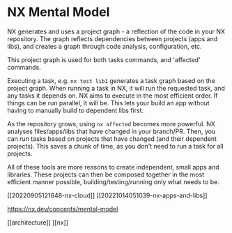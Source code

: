 # NX Mental Model

NX generates and uses a project graph - a reflection of the code in your NX repository. The graph reflects dependencies between projects (apps and libs), and creates a graph through code analysis, configuration, etc.

This project graph is used for both tasks commands, and 'affected' commands. 

Executing a task, e.g. `nx test lib1` generates a task graph based on the project graph. When running a task in NX, it will run the requested task, and any tasks it depends on. NX aims to execute in the most efficient order. If things can be run parallel, it will be. This lets your build an app without having to manually build to dependent libs first.

As the repository grows, using `nx affected` becomes more powerful. NX analyses files/apps/libs that have changed in your branch/PR. Then, you can run tasks based on projects that have changed (and their dependent projects). This saves a chunk of time, as you don't need to run a task for all projects.

All of these tools are more reasons to create independent, small apps and libraries. These projects can then be composed together in the most efficient manner possible, building/testing/running only what needs to be.

[[20220905121648-nx-cloud]]
[[20221014051039-nx-apps-and-libs]]

https://nx.dev/concepts/mental-model

[[architecture]]
[[nx]]